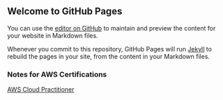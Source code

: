 ## Welcome to GitHub Pages

You can use the [editor on GitHub](https://github.com/cygnet-dev/github.io/edit/master/index.md) to maintain and preview the content for your website in Markdown files.

Whenever you commit to this repository, GitHub Pages will run [Jekyll](https://jekyllrb.com/) to rebuild the pages in your site, from the content in your Markdown files.

### Notes for AWS Certifications

[AWS Cloud Practitioner](https://github.com/cygnet-dev/cygnet-dev.github.io/blob/master/CPP.md)

